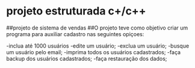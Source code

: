 # projeto estruturada c+/c++

##projeto de sistema de vendas
##O projeto teve como objetivo criar um programa para auxiliar cadastro nas seguintes opiçoes:

-inclua até 1000 usuários
-edite um usuário;
-exclua um usuário;
-busque um usuário pelo email;
-imprima todos os usuários cadastrados;
-faça backup dos usuários cadastrados;
-faça restauração dos dados;
